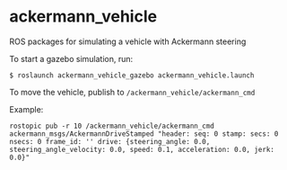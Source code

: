 ackermann_vehicle
=================

ROS packages for simulating a vehicle with Ackermann steering

To start a gazebo simulation, run:

``
$ roslaunch ackermann_vehicle_gazebo ackermann_vehicle.launch
``

To move the vehicle, publish to `/ackermann_vehicle/ackermann_cmd`

Example:

``
rostopic pub -r 10 /ackermann_vehicle/ackermann_cmd ackermann_msgs/AckermannDriveStamped "header:
  seq: 0
  stamp:
    secs: 0
    nsecs: 0
  frame_id: ''
drive: {steering_angle: 0.0, steering_angle_velocity: 0.0, speed: 0.1, acceleration: 0.0,
  jerk: 0.0}"
``
